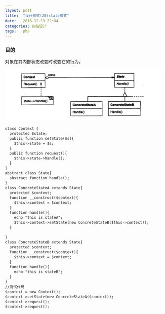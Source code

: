 ```yaml
---
layout: post
title:  "设计模式(20)state模式"
date:   2016-12-19 22:04
categories: 网站设计
tags:   php
---
```


###  目的

对象在其内部状态改变时改变它的行为。



![state](/images/design_patterns/state.png)


    class Context {
      protected $state;
      public function setState($s){
        $this->state = $s;
      }
      public function request(){
        $this->state->handle();
      }
    }
    abstract class State{
      abstract function handle();
    }
    class ConcreteStateA extends State{
      protected $context;
      function __construct($context){
        $this->context = $context;
      }
      function handle(){
        echo "this is stateA";
        $this->context->setState(new ConcreteStateB($this->context));
      }

    }
    class ConcreteStateB extends State{
      protected $context;
      function __construct($context){
        $this->context = $context;
      }
      function handle(){
        echo "this is stateB";
      }
    }
    //测试代码
    $context = new Context();
    $context->setState(new ConcreteStateA($context));
    $context->request();
    $context->request();




